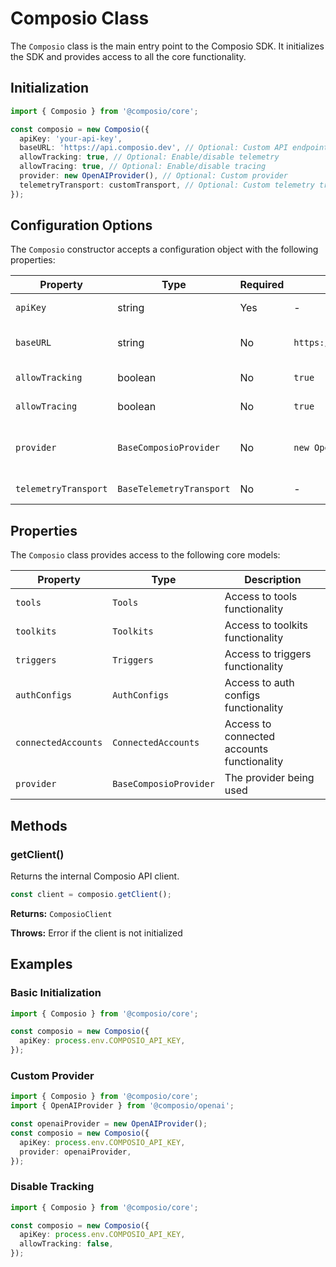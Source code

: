 # Composio Class

The `Composio` class is the main entry point to the Composio SDK. It initializes the SDK and provides access to all the core functionality.

## Initialization

```typescript
import { Composio } from '@composio/core';

const composio = new Composio({
  apiKey: 'your-api-key',
  baseURL: 'https://api.composio.dev', // Optional: Custom API endpoint
  allowTracking: true, // Optional: Enable/disable telemetry
  allowTracing: true, // Optional: Enable/disable tracing
  provider: new OpenAIProvider(), // Optional: Custom provider
  telemetryTransport: customTransport, // Optional: Custom telemetry transport
});
```

## Configuration Options

The `Composio` constructor accepts a configuration object with the following properties:

| Property             | Type                     | Required | Default                    | Description                                    |
| -------------------- | ------------------------ | -------- | -------------------------- | ---------------------------------------------- |
| `apiKey`             | string                   | Yes      | -                          | Your Composio API key                          |
| `baseURL`            | string                   | No       | `https://api.composio.dev` | The base URL for the Composio API              |
| `allowTracking`      | boolean                  | No       | `true`                     | Whether to allow analytics/tracking            |
| `allowTracing`       | boolean                  | No       | `true`                     | Whether to allow tracing                       |
| `provider`           | `BaseComposioProvider`   | No       | `new OpenAIProvider()`     | The provider to use for this Composio instance |
| `telemetryTransport` | `BaseTelemetryTransport` | No       | -                          | Custom transport for telemetry data            |

## Properties

The `Composio` class provides access to the following core models:

| Property            | Type                   | Description                                |
| ------------------- | ---------------------- | ------------------------------------------ |
| `tools`             | `Tools`                | Access to tools functionality              |
| `toolkits`          | `Toolkits`             | Access to toolkits functionality           |
| `triggers`          | `Triggers`             | Access to triggers functionality           |
| `authConfigs`       | `AuthConfigs`          | Access to auth configs functionality       |
| `connectedAccounts` | `ConnectedAccounts`    | Access to connected accounts functionality |
| `provider`          | `BaseComposioProvider` | The provider being used                    |

## Methods

### getClient()

Returns the internal Composio API client.

```typescript
const client = composio.getClient();
```

**Returns:** `ComposioClient`

**Throws:** Error if the client is not initialized

## Examples

### Basic Initialization

```typescript
import { Composio } from '@composio/core';

const composio = new Composio({
  apiKey: process.env.COMPOSIO_API_KEY,
});
```

### Custom Provider

```typescript
import { Composio } from '@composio/core';
import { OpenAIProvider } from '@composio/openai';

const openaiProvider = new OpenAIProvider();
const composio = new Composio({
  apiKey: process.env.COMPOSIO_API_KEY,
  provider: openaiProvider,
});
```

### Disable Tracking

```typescript
import { Composio } from '@composio/core';

const composio = new Composio({
  apiKey: process.env.COMPOSIO_API_KEY,
  allowTracking: false,
});
```
